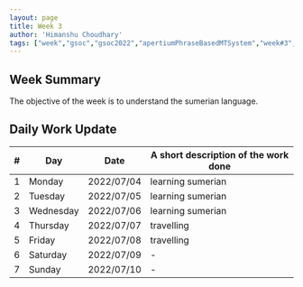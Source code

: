 ```yaml
---
layout: page
title: Week 3
author: 'Himanshu Choudhary'
tags: ["week","gsoc","gsoc2022","apertiumPhraseBasedMTSystem","week#3","eval#1"]
---
```


## Week Summary

The objective of the week is to understand the sumerian language.

## Daily Work Update

|\#|Day|Date|A short description of the work done|  
|---	|---	|---	|---	|  
|1   	| Monday 	|   	2022/07/04	| learning sumerian |  
|2   	| Tuesday  	|   2022/07/05	| learning sumerian	|  
|3   	| Wednesday |  2022/07/06 	| learning sumerian |  
|4   	| Thursday  |   2022/07/07	| travelling |  
|5   	| Friday  	|   2022/07/08	| travelling |  
|6   	| Saturday  |  2022/07/09	| - |  
|7   	| Sunday  	|   2022/07/10	| - |  
